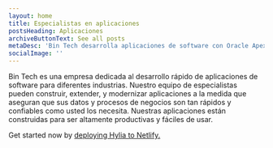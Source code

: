 ```yaml
---
layout: home
title: Especialistas en aplicaciones
postsHeading: Aplicaciones
archiveButtonText: See all posts
metaDesc: 'Bin Tech desarrolla aplicaciones de software con Oracle Apex de manera rápida.'
socialImage: ''
---
```


Bin Tech es una empresa dedicada al desarrollo rápido de aplicaciones de software para diferentes industrias. Nuestro equipo de especialistas pueden construir, extender, y modernizar aplicaciones a la medida que aseguran que sus datos y procesos de negocios son tan rápidos y confiables como usted los necesita. Nuestras aplicaciones están construidas para ser altamente productivas y fáciles de usar.

Get started now by [deploying Hylia to Netlify.](https://app.netlify.com/start/deploy?repository=https://github.com/hankchizljaw/hylia&stack=cms)
